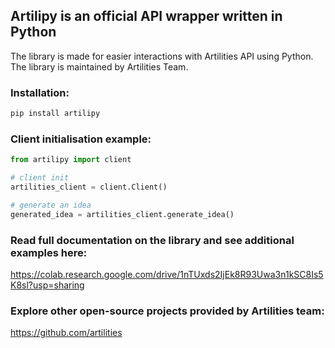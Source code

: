 ## Artilipy is an official API wrapper written in Python
The library is made for easier interactions with Artilities API using Python. The library is maintained by Artilities Team.

### Installation:
```python
pip install artilipy
```

### Client initialisation example:

```python
from artilipy import client

# client init
artilities_client = client.Client()

# generate an idea
generated_idea = artilities_client.generate_idea()
```

### Read full documentation on the library and see additional examples here:
https://colab.research.google.com/drive/1nTUxds2IjEk8R93Uwa3n1kSC8Is5K8sl?usp=sharing

### Explore other open-source projects provided by Artilities team:
https://github.com/artilities

